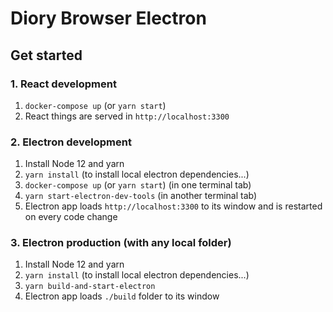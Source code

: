 # Diory Browser Electron

## Get started

### 1. React development
1. `docker-compose up` (or `yarn start`)
1. React things are served in `http://localhost:3300`

### 2. Electron development
1. Install Node 12 and yarn
1. `yarn install` (to install local electron dependencies...)
1. `docker-compose up` (or `yarn start`) (in one terminal tab)
1. `yarn start-electron-dev-tools` (in another terminal tab)
1. Electron app loads `http://localhost:3300` to its window and is restarted on every code change

### 3. Electron production (with any local folder)
1. Install Node 12 and yarn
1. `yarn install` (to install local electron dependencies...)
1. `yarn build-and-start-electron`
1. Electron app loads `./build` folder to its window
